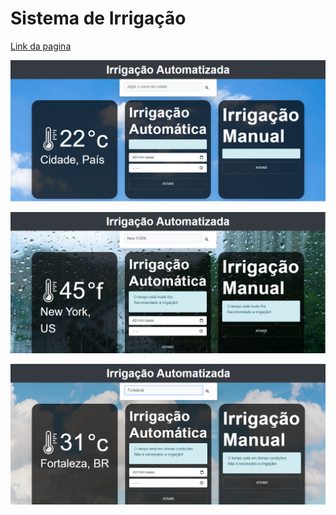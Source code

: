 # Sistema de Irrigação
[Link da pagina]( https://gabrielcordeirobarrosoteles.github.io/Sistema_de_Irrigacao/)
<p align="center">
  <img src="Screenshot_1.png" alt="Img">
</p>
<p align="center">
  <img src="Screenshot_2.png" alt="Img">
</p>
<p align="center">
  <img src="Screenshot_3.png" alt="Img">
</p>

